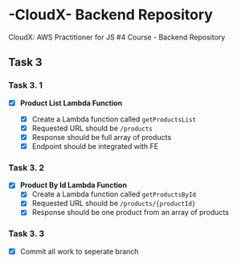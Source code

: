 # -CloudX- Backend Repository

CloudX: AWS Practitioner for JS #4 Course - Backend Repository

## **Task 3**

### **Task 3. 1**

- [x] **Product List Lambda Function**

  - [x] Create a Lambda function called `getProductsList`
  - [x] Requested URL should be `/products`
  - [x] Response should be full array of products
  - [x] Endpoint should be integrated with FE

### **Task 3. 2**

- [x] **Product By Id Lambda Function**
  - [x] Create a Lambda function called `getProductsById`
  - [x] Requested URL should be `/products/{productId}`
  - [x] Response should be one product from an array of products

### **Task 3. 3**

- [x] Commit all work to seperate branch
